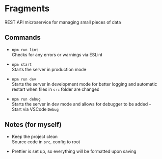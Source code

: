 # Fragments

REST API microservice for managing small pieces of data

## Commands

- `npm run lint`  
  Checks for any errors or warnings via ESLint

- `npm start`  
  Starts the server in production mode

- `npm run dev`  
  Starts the server in development mode for better logging and automatic restart when files in `src` folder are changed

- `npm run debug`  
  Starts the server in dev mode and allows for debugger to be added - Start via VSCode `Debug`

## Notes (for myself)

- Keep the project clean  
  Source code in `src`, config to root

- Prettier is set up, so everything will be formatted upon saving
